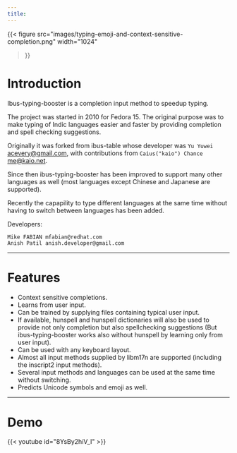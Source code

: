 ```yaml
---
title: 
---
```


{{<
figure src="images/typing-emoji-and-context-sensitive-completion.png"
width="1024"
>}}

# Introduction

Ibus-typing-booster is a completion input method to speedup typing.

The project was started in 2010 for Fedora 15. The original purpose was to make typing of Indic languages easier and faster by providing completion and spell checking suggestions.

Originally it was forked from ibus-table whose developer was ```Yu Yuwei``` acevery@gmail.com, with contributions from ```Caius("kaio") Chance``` me@kaio.net.

Since then ibus-typing-booster has been improved to support many other languages as well (most languages except Chinese and Japanese are supported).

Recently the capapility to type different languages at the same time without having to switch between languages has been added.

Developers:
```
Mike FABIAN mfabian@redhat.com
Anish Patil anish.developer@gmail.com
```

-------------

# Features
* Context sensitive completions.
* Learns from user input.
* Can be trained by supplying files containing typical user input.
* If available, hunspell and hunspell dictionaries will also be used to provide not only completion but also spellchecking suggestions (But ibus-typing-booster works also without hunspell by learning only from user input).
* Can be used with any keyboard layout.
* Almost all input methods supplied by libm17n are supported (including the inscript2 input methods).
* Several input methods and languages can be used at the same time without switching.
* Predicts Unicode symbols and emoji as well.

-------------

# Demo

{{< youtube id="8YsBy2hiV_I" >}}
